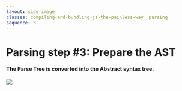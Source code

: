 ```yaml
---
layout: side-image
classes: compiling-and-bundling-js-the-painless-way__parsing
sequence: 3
---
```


<main>
  <h1>Parsing step #3: Prepare the AST</h1>
  <h4>The Parse Tree is converted into the Abstract syntax tree.</h4>
</main>

<img src="/compiling-and-bundling-js-the-painless-way/ast.png" class="side"/>

